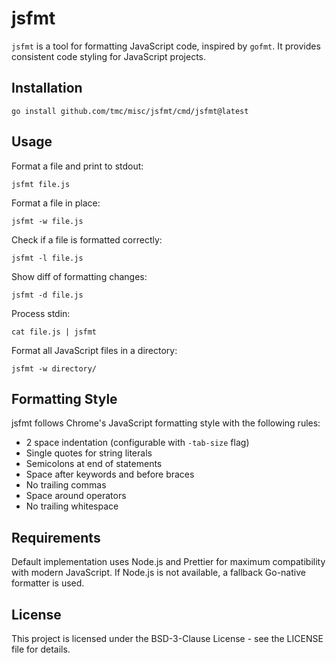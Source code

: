 # jsfmt

`jsfmt` is a tool for formatting JavaScript code, inspired by `gofmt`. It provides consistent code styling for JavaScript projects.

## Installation

```
go install github.com/tmc/misc/jsfmt/cmd/jsfmt@latest
```

## Usage

Format a file and print to stdout:
```
jsfmt file.js
```

Format a file in place:
```
jsfmt -w file.js
```

Check if a file is formatted correctly:
```
jsfmt -l file.js
```

Show diff of formatting changes:
```
jsfmt -d file.js
```

Process stdin:
```
cat file.js | jsfmt
```

Format all JavaScript files in a directory:
```
jsfmt -w directory/
```

## Formatting Style

jsfmt follows Chrome's JavaScript formatting style with the following rules:

- 2 space indentation (configurable with `-tab-size` flag)
- Single quotes for string literals
- Semicolons at end of statements
- Space after keywords and before braces
- No trailing commas
- Space around operators
- No trailing whitespace

## Requirements

Default implementation uses Node.js and Prettier for maximum compatibility with modern JavaScript. If Node.js is not available, a fallback Go-native formatter is used.

## License

This project is licensed under the BSD-3-Clause License - see the LICENSE file for details.